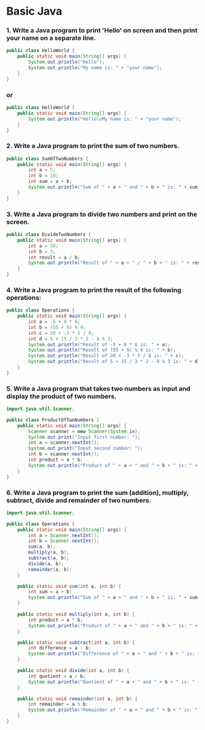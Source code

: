 # Basic Java

### 1. Write a Java program to print 'Hello' on screen and then print your name on a separate line.
```java
public class HelloWorld {
    public static void main(String[] args) {
        System.out.println("Hello");
        System.out.println("My name is: " + "your name");
    }
}
```
### or
```java
public class HelloWorld {
    public static void main(String[] args) {
        System.out.println("Hello\nMy name is: " + "your name");
    }
}
```

### 2. Write a Java program to print the sum of two numbers.
```java
public class SumOfTwoNumbers {
    public static void main(String[] args) {
        int a = 5;
        int b = 10;
        int sum = a + b;
        System.out.println("Sum of " + a + " and " + b + " is: " + sum);
    }
}
```

### 3. Write a Java program to divide two numbers and print on the screen.
```java
public class DivideTwoNumbers {
    public static void main(String[] args) {
        int a = 50;
        int b = 3;
        int result = a / b;
        System.out.println("Result of " + a + " / " + b + " is: " + result);
    }
}
```

### 4. Write a Java program to print the result of the following operations:
```java
public class Operations {
    public static void main(String[] args) {
        int a = -5 + 8 * 6;
        int b = (55 + 9) % 9;
        int c = 20 + -3 * 5 / 8;
        int d = 5 + 15 / 3 * 2 - 8 % 3;
        System.out.println("Result of -5 + 8 * 6 is: " + a);
        System.out.println("Result of (55 + 9) % 9 is: " + b);
        System.out.println("Result of 20 + -3 * 5 / 8 is: " + c);
        System.out.println("Result of 5 + 15 / 3 * 2 - 8 % 3 is: " + d);
    }
}
```

### 5. Write a Java program that takes two numbers as input and display the product of two numbers.
```java
import java.util.Scanner;

public class ProductOfTwoNumbers {
    public static void main(String[] args) {
        Scanner scanner = new Scanner(System.in);
        System.out.print("Input first number: ");
        int a = scanner.nextInt();
        System.out.print("Input second number: ");
        int b = scanner.nextInt();
        int product = a * b;
        System.out.println("Product of " + a + " and " + b + " is: " + product);
    }
}
```

### 6. Write a Java program to print the sum (addition), multiply, subtract, divide and remainder of two numbers.
```java
import java.util.Scanner;

public class Operations {
    public static void main(String[] args) {
        int a = Scanner.nextInt();
        int b = Scanner.nextInt();
        sum(a, b);
        multiply(a, b);
        subtract(a, b);
        divide(a, b);
        remainder(a, b);
    }

    public static void sum(int a, int b) {
        int sum = a + b;
        System.out.println("Sum of " + a + " and " + b + " is: " + sum);
    }

    public static void multiply(int a, int b) {
        int product = a * b;
        System.out.println("Product of " + a + " and " + b + " is: " + product);
    }

    public static void subtract(int a, int b) {
        int difference = a - b;
        System.out.println("Difference of " + a + " and " + b + " is: " + difference);
    }

    public static void divide(int a, int b) {
        int quotient = a / b;
        System.out.println("Quotient of " + a + " and " + b + " is: " + quotient);
    }

    public static void remainder(int a, int b) {
        int remainder = a % b;
        System.out.println("Remainder of " + a + " and " + b + " is: " + remainder);
    }
}
```
